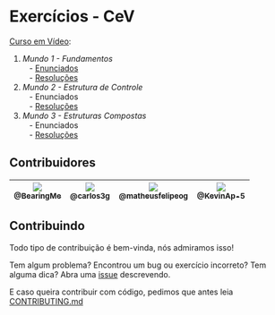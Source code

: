 # Exercícios - CeV

[Curso em Vídeo](https://www.cursoemvideo.com/):

1. *Mundo 1 - Fundamentos*  
&nbsp;&nbsp; - [Enunciados](exs/mundo_1/enunciados.md#enunciados---mundo-1)  
&nbsp;&nbsp; - [Resoluções](exs/mundo_1/readme.md#linguagens)
2. *Mundo 2 - Estrutura de Controle*  
&nbsp;&nbsp; - Enunciados  
&nbsp;&nbsp; - [Resoluções](exs/mundo_2/readme.md#linguagens)
3. *Mundo 3 - Estruturas Compostas*  
&nbsp;&nbsp; - Enunciados  
&nbsp;&nbsp; - [Resoluções](exs/mundo_3/readme.md#linguagens)

## Contribuidores

| [<img src="https://avatars2.githubusercontent.com/u/49632633?s=115" /><br /><sub>@BearingMe</sub>](https://github.com/BearingMe) | [<img src="https://avatars2.githubusercontent.com/u/52337966?s=115" /><br /><sub>@carlos3g</sub>](https://github.com/carlos3g) | [<img src="https://avatars3.githubusercontent.com/u/50463866?s=115" /><br /><sub>@matheusfelipeog</sub>](https://github.com/matheusfelipeog) |  [<img src="https://avatars1.githubusercontent.com/u/52904595?s=115" /><br /><sub>@KevinAp-5</sub>](https://github.com/KevinAp-5) | 
|:-:|:-:|:-:|:-:|


## Contribuindo

Todo tipo de contribuição é bem-vinda, nós admiramos isso!

Tem algum problema? Encontrou um bug ou exercício incorreto? Tem alguma dica? Abra uma [issue](https://github.com/Coding-in-community/exercicios-CeV/issues) descrevendo.

E caso queira contribuir com código, pedimos que antes leia [CONTRIBUTING.md](https://github.com/Coding-in-community/exercicios-CeV/blob/main/CONTRIBUTING.md#guia-para-contribuidores)
